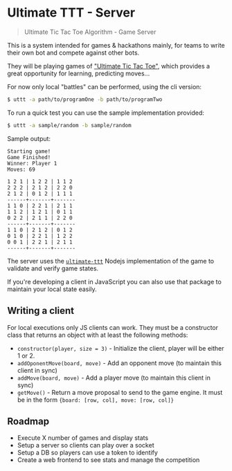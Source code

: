# Ultimate TTT - Server
> Ultimate Tic Tac Toe Algorithm - Game Server

This is a system intended for games & hackathons mainly, for teams to write their own bot and compete against other bots.

They will be playing games of ["Ultimate Tic Tac Toe"](https://mathwithbaddrawings.com/2013/06/16/ultimate-tic-tac-toe/), which provides a great opportunity for learning, predicting moves...

For now only local "battles" can be performed, using the cli version:

```bash
$ uttt -a path/to/programOne -b path/to/programTwo
```

To run a quick test you can use the sample implementation provided:

```bash
$ uttt -a sample/random -b sample/random
```

Sample output:

```
Starting game!
Game Finished!
Winner: Player 1
Moves: 69

1 2 1 | 1 2 2 | 1 1 2
2 2 2 | 2 1 2 | 2 2 0
2 1 2 | 0 1 2 | 1 1 1
------+-------+-------
1 1 0 | 2 2 1 | 2 1 1
1 1 2 | 1 2 1 | 0 1 1
0 2 2 | 2 1 1 | 2 2 0
------+-------+-------
1 1 0 | 2 1 2 | 0 1 2
0 1 0 | 2 2 1 | 1 2 2
0 0 1 | 2 2 1 | 2 1 1
------+-------+-------
```

The server uses the [`ultimate-ttt`](https://github.com/aurbano/ultimate-ttt) Nodejs implementation of the game to validate and verify game states.

If you're developing a client in JavaScript you can also use that package to maintain your local state easily.

## Writing a client

For local executions only JS clients can work. They must be a constructor class that returns an object with at least the following methods:

* `constructor(player, size = 3)` - Initialize the client, player will be either 1 or 2.
* `addOponentMove(board, move)` - Add an opponent move (to maintain this client in sync)
* `addMove(board, move)` - Add a player move (to maintain this client in sync)
* `getMove()` - Return a move proposal to send to the game engine. It must be in the form `{board: [row, col], move: [row, col]}`

## Roadmap

* Execute X number of games and display stats
* Setup a server so clients can play over a socket
* Setup a DB so players can use a token to identify
* Create a web frontend to see stats and manage the competition